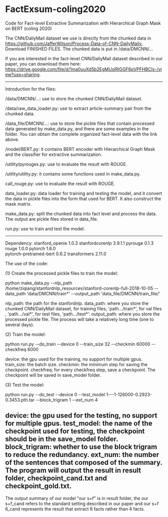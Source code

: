 # FactExsum-coling2020
Code for Fact-level Extractive Summarization with Hierarchical Graph Mask on BERT (coling 2020)

The CNN/DaliyMail dataset we use is directly from the chunked data in https://github.com/JafferWilson/Process-Data-of-CNN-DailyMailv, Download FINISHED FILES.
The chunked data is put in /data/DMCNN/...

If you are interested in the fact-level CNN/DaliyMail dataset described in our paper, you can download them here: https://drive.google.com/file/d/1ma0uuXd5b2EgMUslRIGGF6pVPFHBCIs-/view?usp=sharing.

-----------------------------------------------------------------------------------------------------------------------------

Introduction for the files:

  /data/DMCNN/...: use to store the chunked CNN/DaliyMail dataset.

  /data/raw_data_loader.py: use to extract article-summary pair from the chunked data.

  /data_file/DMCNN/...: use to store the pickle files that contain processed data generated by make_data.py, and there are some examples in the folder. You can obtain the    complete organized fact-level data with the link above.

  /model/BERT.py: it contains BERT encoder with Hierarchical Graph Mask and the classifier for extractive summarization.

  /utility/pyrougex.py: use to evaluate the result with ROUGE.

  /utility/utility.py: it contains some functions used in make_data.py.

  call_rouge.py: use to evaluate the result with ROUGE.

  data_loader.py: data loader for training and testing the model, and it convert the data in pickle files into the form that used for BERT. It also construct the mask matrix.

  make_data.py: split the chunked data into fact level and process the data. The output are pickle files stored in data_file.

  run.py: use to train and test the model. 

---------------------------------------------------------------------------------------------------------------------------
Dependency:
stanford_openie           1.0.3
stanfordcorenlp           3.9.1.1
pyrouge                   0.1.3
rouge                     1.0.0
pytorch                   1.6.0         
pytorch-pretrained-bert   0.6.2
transformers              2.11.0


The use of the code:

(1) Create the processed pickle files to train the model: 

python make_data.py --nlp_path /home/ziqiang/stanfordnlp_resources/stanford-corenlp-full-2018-10-05 --data_path 'data/DMCNN/train*' --output_path 'data_file/DMCNN/train_file/'

nlp_path: the path for the stanfordnlp.
data_path: where you store the chunked CNN/DaliyMail dataset, for training files, 'path.../train*', for val files , 'path.../val*', for test files, 'path.../test*'.
output_path: where you store the processed pickle file.
The process will take a relatively long time (one to several days).

(2) Train the model:

python run.py --do_train --device 0 --train_size 32 --checkmin 60000 --checkfreq 6000

device: the gpu used for the training, no support for multiple gpus.
train_size: the batch size.
checkmin: the minimum step for saving the checkpoint.
checkfreq: for every checkfreq step, save a checkpoint.
The checkpoint will be saved in save_model folder.

(3) Test the model:

python run.py --do_test --device 0 --test_model 1---1-126000-0.2923-0.3453.pth.tar --block_trigram 1 --ext_num 4

device: the gpu used for the testing, no support for multiple gpus.
test_model: the name of the checkpoint used for testing, the checkpoint should be in the save_model folder.
block_trigram: whether to use the block trigram to reduce the redundancy.
ext_num: the number of the sentences that composed of the summary.
The program will output the result in result folder, checkpoint_cand.txt and checkpoint_gold.txt. 
---------------------------------------------------------------------------------------------------------------------------

The output summary of our model "our s+f" is in result folder, the our s+f_cand refers to the standard setting described in our paper and our s+f 6_cand represents the result that extract 6 facts rather than 4 facts.

